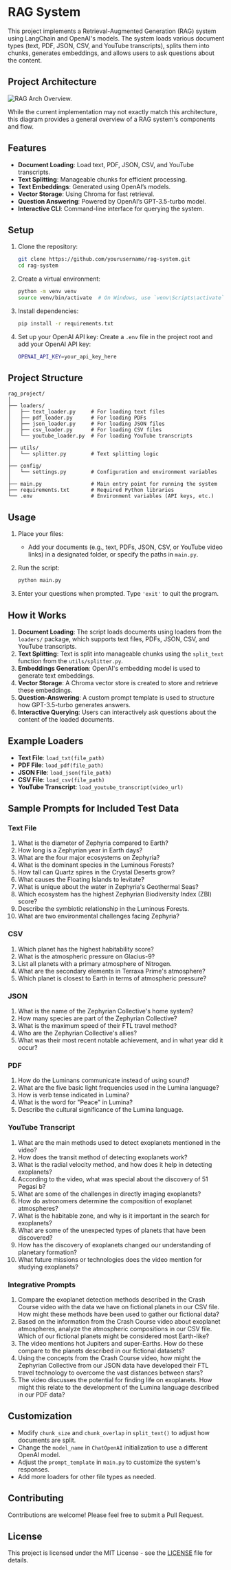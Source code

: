 # RAG System

This project implements a Retrieval-Augmented Generation (RAG) system using LangChain and OpenAI's models. The system loads various document types (text, PDF, JSON, CSV, and YouTube transcripts), splits them into chunks, generates embeddings, and allows users to ask questions about the content.

## Project Architecture

![RAG Arch Overview.](docs/diagrams/RAG_Arch.png)

While the current implementation may not exactly match this architecture, this diagram provides a general overview of a RAG system's components and flow.

## Features

- **Document Loading**: Load text, PDF, JSON, CSV, and YouTube transcripts.
- **Text Splitting**: Manageable chunks for efficient processing.
- **Text Embeddings**: Generated using OpenAI’s models.
- **Vector Storage**: Using Chroma for fast retrieval.
- **Question Answering**: Powered by OpenAI’s GPT-3.5-turbo model.
- **Interactive CLI**: Command-line interface for querying the system.

## Setup

1. Clone the repository:
   ```bash
   git clone https://github.com/yourusername/rag-system.git
   cd rag-system
   ```

2. Create a virtual environment:
   ```bash
   python -m venv venv
   source venv/bin/activate  # On Windows, use `venv\Scripts\activate`
   ```

3. Install dependencies:
   ```bash
   pip install -r requirements.txt
   ```

4. Set up your OpenAI API key:
   Create a `.env` file in the project root and add your OpenAI API key:
   ```bash
   OPENAI_API_KEY=your_api_key_here
   ```

## Project Structure

```
rag_project/
│
├── loaders/
│   ├── text_loader.py     # For loading text files
│   ├── pdf_loader.py      # For loading PDFs
│   ├── json_loader.py     # For loading JSON files
│   ├── csv_loader.py      # For loading CSV files
│   └── youtube_loader.py  # For loading YouTube transcripts
│
├── utils/
│   └── splitter.py        # Text splitting logic
│
├── config/
│   └── settings.py        # Configuration and environment variables
│
├── main.py                # Main entry point for running the system
├── requirements.txt       # Required Python libraries
└── .env                   # Environment variables (API keys, etc.)
```

## Usage

1. Place your files:
   - Add your documents (e.g., text, PDFs, JSON, CSV, or YouTube video links) in a designated folder, or specify the paths in `main.py`.

2. Run the script:
   ```bash
   python main.py
   ```

3. Enter your questions when prompted. Type `'exit'` to quit the program.

## How it Works

1. **Document Loading**: The script loads documents using loaders from the `loaders/` package, which supports text files, PDFs, JSON, CSV, and YouTube transcripts.
2. **Text Splitting**: Text is split into manageable chunks using the `split_text` function from the `utils/splitter.py`.
3. **Embeddings Generation**: OpenAI's embedding model is used to generate text embeddings.
4. **Vector Storage**: A Chroma vector store is created to store and retrieve these embeddings.
5. **Question-Answering**: A custom prompt template is used to structure how GPT-3.5-turbo generates answers.
6. **Interactive Querying**: Users can interactively ask questions about the content of the loaded documents.

## Example Loaders

- **Text File**: `load_txt(file_path)`
- **PDF File**: `load_pdf(file_path)`
- **JSON File**: `load_json(file_path)`
- **CSV File**: `load_csv(file_path)`
- **YouTube Transcript**: `load_youtube_transcript(video_url)`

## Sample Prompts for Included Test Data

### Text File

1. What is the diameter of Zephyria compared to Earth?
2. How long is a Zephyrian year in Earth days?
3. What are the four major ecosystems on Zephyria?
4. What is the dominant species in the Luminous Forests?
5. How tall can Quartz spires in the Crystal Deserts grow?
6. What causes the Floating Islands to levitate?
7. What is unique about the water in Zephyria's Geothermal Seas?
8. Which ecosystem has the highest Zephyrian Biodiversity Index (ZBI) score?
9. Describe the symbiotic relationship in the Luminous Forests.
10. What are two environmental challenges facing Zephyria?

### CSV

1. Which planet has the highest habitability score?
2. What is the atmospheric pressure on Glacius-9?
3. List all planets with a primary atmosphere of Nitrogen.
4. What are the secondary elements in Terraxa Prime's atmosphere?
5. Which planet is closest to Earth in terms of atmospheric pressure?

### JSON

1. What is the name of the Zephyrian Collective's home system?
2. How many species are part of the Zephyrian Collective?
3. What is the maximum speed of their FTL travel method?
4. Who are the Zephyrian Collective's allies?
5. What was their most recent notable achievement, and in what year did it occur?

### PDF

1. How do the Luminans communicate instead of using sound?
2. What are the five basic light frequencies used in the Lumina language?
3. How is verb tense indicated in Lumina?
4. What is the word for "Peace" in Lumina?
5. Describe the cultural significance of the Lumina language.

### YouTube Transcript

1. What are the main methods used to detect exoplanets mentioned in the video?
2. How does the transit method of detecting exoplanets work?
3. What is the radial velocity method, and how does it help in detecting exoplanets?
4. According to the video, what was special about the discovery of 51 Pegasi b?
5. What are some of the challenges in directly imaging exoplanets?
6. How do astronomers determine the composition of exoplanet atmospheres?
7. What is the habitable zone, and why is it important in the search for exoplanets?
8. What are some of the unexpected types of planets that have been discovered?
9. How has the discovery of exoplanets changed our understanding of planetary formation?
10. What future missions or technologies does the video mention for studying exoplanets?

### Integrative Prompts

1. Compare the exoplanet detection methods described in the Crash Course video with the data we have on fictional planets in our CSV file. How might these methods have been used to gather our fictional data?
2. Based on the information from the Crash Course video about exoplanet atmospheres, analyze the atmospheric compositions in our CSV file. Which of our fictional planets might be considered most Earth-like?
3. The video mentions hot Jupiters and super-Earths. How do these compare to the planets described in our fictional datasets?
4. Using the concepts from the Crash Course video, how might the Zephyrian Collective from our JSON data have developed their FTL travel technology to overcome the vast distances between stars?
5. The video discusses the potential for finding life on exoplanets. How might this relate to the development of the Lumina language described in our PDF data?

## Customization

- Modify `chunk_size` and `chunk_overlap` in `split_text()` to adjust how documents are split.
- Change the `model_name` in `ChatOpenAI` initialization to use a different OpenAI model.
- Adjust the `prompt_template` in `main.py` to customize the system's responses.
- Add more loaders for other file types as needed.

## Contributing

Contributions are welcome! Please feel free to submit a Pull Request.

## License

This project is licensed under the MIT License - see the [LICENSE](LICENSE) file for details.